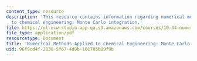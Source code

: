 ```yaml
---
content_type: resource
description: 'This resource contains information regarding numerical methods applied
  to chemical engineering: Monte Carlo integration.'
file: https://ol-ocw-studio-app-qa.s3.amazonaws.com/courses/10-34-numerical-methods-applied-to-chemical-engineering-fall-2015/96f9cd4f20305f674d0b101785b09f9b_MIT10_34F15_Lec32.pdf
file_type: application/pdf
resourcetype: Document
title: 'Numerical Methods Applied to Chemical Engineering: Monte Carlo Methods 1'
uid: 96f9cd4f-2030-5f67-4d0b-101785b09f9b
---
```

